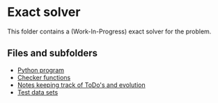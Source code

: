 # Exact solver

This folder contains a (Work-In-Progress) exact solver for the problem.

## Files and subfolders

* [Python program](solve_exact.py)
* [Checker functions](check/)
* [Notes keeping track of ToDo's and evolution](notes.md)
* [Test data sets](test_/)
